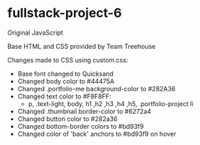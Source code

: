 # fullstack-project-6

Original JavaScript

Base HTML and CSS provided by Team Treehouse

Changes made to CSS using custom.css:
 - Base font changed to Quicksand
 - Changed body color to #44475A
 - Changed .portfolio-me background-color to #282A36
 - Changed text color to #F8F8FF:
     - p, .text-light, body, h1 ,h2 ,h3 ,h4 ,h5, .portfolio-project li
 - Changed .thumbnail border-color to #6272a4
 - Changed button color to #282a36
 - Changed bottom-border colors to #bd93f9
 - Changed color of 'back' anchors to #bd93f9 on hover